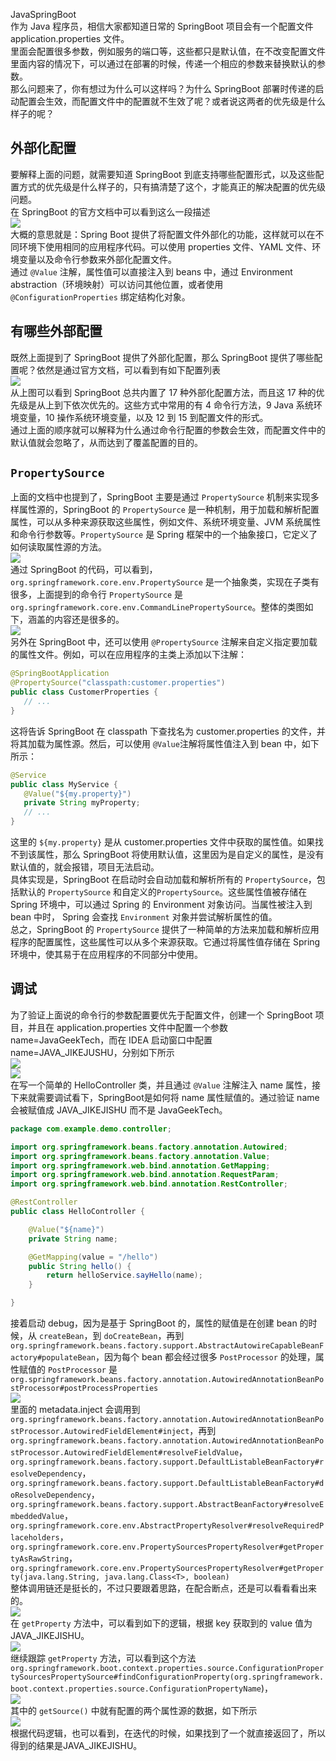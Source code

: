 JavaSpringBoot<br />作为 Java 程序员，相信大家都知道日常的 SpringBoot 项目会有一个配置文件 application.properties 文件。<br />里面会配置很多参数，例如服务的端口等，这些都只是默认值，在不改变配置文件里面内容的情况下，可以通过在部署的时候，传递一个相应的参数来替换默认的参数。<br />那么问题来了，你有想过为什么可以这样吗？为什么 SpringBoot 部署时传递的启动配置会生效，而配置文件中的配置就不生效了呢？或者说这两者的优先级是什么样子的呢？
<a name="edK26"></a>
## 外部化配置
要解释上面的问题，就需要知道 SpringBoot 到底支持哪些配置形式，以及这些配置方式的优先级是什么样子的，只有搞清楚了这个，才能真正的解决配置的优先级问题。<br />在 SpringBoot 的官方文档中可以看到这么一段描述<br />![](https://cdn.nlark.com/yuque/0/2023/png/396745/1679273531783-6f76220b-72fa-4b8a-b840-0ddc9caf7451.png#averageHue=%23efefef&clientId=ue88b9f5b-888e-4&from=paste&id=u202d5575&originHeight=152&originWidth=1080&originalType=url&ratio=2.5&rotation=0&showTitle=false&status=done&style=none&taskId=ue7fff721-e1cc-4d6d-8aac-0937288c67f&title=)<br />大概的意思就是：Spring Boot 提供了将配置文件外部化的功能，这样就可以在不同环境下使用相同的应用程序代码。可以使用 properties 文件、YAML 文件、环境变量以及命令行参数来外部化配置文件。<br />通过 `@Value` 注解，属性值可以直接注入到 beans 中，通过 Environment abstraction（环境映射）可以访问其他位置，或者使用 `@ConfigurationProperties` 绑定结构化对象。
<a name="v3wIA"></a>
## 有哪些外部配置
既然上面提到了 SpringBoot 提供了外部化配置，那么 SpringBoot 提供了哪些配置呢？依然是通过官方文档，可以看到有如下配置列表<br />![](https://cdn.nlark.com/yuque/0/2023/png/396745/1679273531708-e722752a-5803-4800-ac09-3ddeaedb7222.png#averageHue=%23f3f2f2&clientId=ue88b9f5b-888e-4&from=paste&id=ua17c383d&originHeight=485&originWidth=1080&originalType=url&ratio=2.5&rotation=0&showTitle=false&status=done&style=none&taskId=ueb280214-d288-46d4-b7bd-a47a889f188&title=)<br />从上图可以看到 SpringBoot 总共内置了 17 种外部化配置方法，而且这 17 种的优先级是从上到下依次优先的。这些方式中常用的有 4 命令行方法，9 Java 系统环境变量，10 操作系统环境变量，以及 12 到 15 到配置文件的形式。<br />通过上面的顺序就可以解释为什么通过命令行配置的参数会生效，而配置文件中的默认值就会忽略了，从而达到了覆盖配置的目的。
<a name="LjFxM"></a>
## `PropertySource`
上面的文档中也提到了，SpringBoot 主要是通过 `PropertySource` 机制来实现多样属性源的，SpringBoot 的 `PropertySource` 是一种机制，用于加载和解析配置属性，可以从多种来源获取这些属性，例如文件、系统环境变量、JVM 系统属性和命令行参数等。`PropertySource` 是 Spring 框架中的一个抽象接口，它定义了如何读取属性源的方法。<br />![](https://cdn.nlark.com/yuque/0/2023/png/396745/1679273531684-821737c7-86dd-4ff6-8f6c-45db20e392ea.png#averageHue=%23424037&clientId=ue88b9f5b-888e-4&from=paste&id=uf2edbe41&originHeight=368&originWidth=1080&originalType=url&ratio=2.5&rotation=0&showTitle=false&status=done&style=none&taskId=u7df30d4a-bf2c-4431-8f2b-0bce9d3a9df&title=)<br />通过 SpringBoot 的代码，可以看到，`org.springframework.core.env.PropertySource` 是一个抽象类，实现在子类有很多，上面提到的命令行 `PropertySource` 是 `org.springframework.core.env.CommandLinePropertySource`。整体的类图如下，涵盖的内容还是很多的。<br />![](https://cdn.nlark.com/yuque/0/2023/png/396745/1679273531711-b7859269-85e6-4a44-a7e3-17dd7b15e97c.png#averageHue=%232c2c2c&clientId=ue88b9f5b-888e-4&from=paste&id=u9d88d781&originHeight=377&originWidth=1080&originalType=url&ratio=2.5&rotation=0&showTitle=false&status=done&style=none&taskId=u3c48676a-cdf5-49df-9d50-0e5a149eb36&title=)<br />另外在 SpringBoot 中，还可以使用 `@PropertySource` 注解来自定义指定要加载的属性文件。例如，可以在应用程序的主类上添加以下注解：
```java
@SpringBootApplication
@PropertySource("classpath:customer.properties")
public class CustomerProperties {
   // ...
}
```
这将告诉 SpringBoot 在 classpath 下查找名为 customer.properties 的文件，并将其加载为属性源。然后，可以使用 `@Value`注解将属性值注入到 bean 中，如下所示：
```java
@Service
public class MyService {
   @Value("${my.property}")
   private String myProperty;
   // ...
}
```
这里的 `${my.property}` 是从 customer.properties 文件中获取的属性值。如果找不到该属性，那么 SpringBoot 将使用默认值，这里因为是自定义的属性，是没有默认值的，就会报错，项目无法启动。<br />具体实现是，SpringBoot 在启动时会自动加载和解析所有的 `PropertySource`，包括默认的 `PropertySource` 和自定义的`PropertySource`。这些属性值被存储在 Spring 环境中，可以通过 Spring 的 Environment 对象访问。当属性被注入到 bean 中时， Spring 会查找 `Environment` 对象并尝试解析属性的值。<br />总之，SpringBoot 的 `PropertySource` 提供了一种简单的方法来加载和解析应用程序的配置属性，这些属性可以从多个来源获取。它通过将属性值存储在 Spring 环境中，使其易于在应用程序的不同部分中使用。
<a name="AVcTI"></a>
## 调试
为了验证上面说的命令行的参数配置要优先于配置文件，创建一个 SpringBoot 项目，并且在 application.properties 文件中配置一个参数 name=JavaGeekTech，而在 IDEA 启动窗口中配置 name=JAVA_JIKEJUSHU，分别如下所示<br />![](https://cdn.nlark.com/yuque/0/2023/png/396745/1679273531742-27a19556-fe85-43b0-b49a-9b181375d0fa.png#averageHue=%23424140&clientId=ue88b9f5b-888e-4&from=paste&id=ud020d777&originHeight=323&originWidth=1080&originalType=url&ratio=2.5&rotation=0&showTitle=false&status=done&style=none&taskId=u6727543f-cc0c-43c7-87d8-455f9231fe1&title=)<br />![](https://cdn.nlark.com/yuque/0/2023/png/396745/1679273532358-caaab586-e892-4707-8f64-b44c9b5de67b.png#averageHue=%23303335&clientId=ue88b9f5b-888e-4&from=paste&id=u2947fd36&originHeight=518&originWidth=1080&originalType=url&ratio=2.5&rotation=0&showTitle=false&status=done&style=none&taskId=u1b4b71e3-6d39-44b2-b764-d4d3992b3e6&title=)<br />在写一个简单的 HelloController 类，并且通过 `@Value` 注解注入 name 属性，接下来就需要调试看下，SpringBoot是如何将 name 属性赋值的。通过验证 name 会被赋值成 JAVA_JIKEJISHU 而不是 JavaGeekTech。
```java
package com.example.demo.controller;

import org.springframework.beans.factory.annotation.Autowired;
import org.springframework.beans.factory.annotation.Value;
import org.springframework.web.bind.annotation.GetMapping;
import org.springframework.web.bind.annotation.RequestParam;
import org.springframework.web.bind.annotation.RestController;

@RestController
public class HelloController {

    @Value("${name}")
    private String name;

    @GetMapping(value = "/hello")
    public String hello() {
        return helloService.sayHello(name);
    }

}
```
接着启动 debug，因为是基于 SpringBoot 的，属性的赋值是在创建 bean 的时候，从 `createBean`，到 `doCreateBean`，再到 `org.springframework.beans.factory.support.AbstractAutowireCapableBeanFactory#populateBean`，因为每个 bean 都会经过很多 `PostProcessor` 的处理，属性赋值的 `PostProcessor` 是 `org.springframework.beans.factory.annotation.AutowiredAnnotationBeanPostProcessor#postProcessProperties`<br />![](https://cdn.nlark.com/yuque/0/2023/png/396745/1679273532424-7172b153-0c0a-4ed2-b086-2be2b1aaffa5.png#averageHue=%233b3a39&clientId=ue88b9f5b-888e-4&from=paste&id=ubc35ea20&originHeight=377&originWidth=1080&originalType=url&ratio=2.5&rotation=0&showTitle=false&status=done&style=none&taskId=u0941a065-c399-42d0-b8b3-671c96613fa&title=)<br />里面的 metadata.inject 会调用到 `org.springframework.beans.factory.annotation.AutowiredAnnotationBeanPostProcessor.AutowiredFieldElement#inject`，再到 `org.springframework.beans.factory.annotation.AutowiredAnnotationBeanPostProcessor.AutowiredFieldElement#resolveFieldValue`，<br />`org.springframework.beans.factory.support.DefaultListableBeanFactory#resolveDependency`，<br />`org.springframework.beans.factory.support.DefaultListableBeanFactory#doResolveDependency`，<br />`org.springframework.beans.factory.support.AbstractBeanFactory#resolveEmbeddedValue`，<br />`org.springframework.core.env.AbstractPropertyResolver#resolveRequiredPlaceholders`，<br />`org.springframework.core.env.PropertySourcesPropertyResolver#getPropertyAsRawString`，<br />`org.springframework.core.env.PropertySourcesPropertyResolver#getProperty(java.lang.String, java.lang.Class<T>, boolean)`<br />整体调用链还是挺长的，不过只要跟着思路，在配合断点，还是可以看看看出来的。<br />![](https://cdn.nlark.com/yuque/0/2023/png/396745/1679273532605-2387317c-5940-45b2-9413-4068e34ea340.png#averageHue=%23423d3d&clientId=ue88b9f5b-888e-4&from=paste&id=uaf445b9e&originHeight=284&originWidth=1080&originalType=url&ratio=2.5&rotation=0&showTitle=false&status=done&style=none&taskId=u31c8918b-b59a-45ef-8e3e-92a34f2ce1d&title=)<br />在 `getProperty` 方法中，可以看到如下的逻辑，根据 key 获取到的 value 值为JAVA_JIKEJISHU。<br />![](https://cdn.nlark.com/yuque/0/2023/png/396745/1679273532560-31c6474a-8098-4d61-8bef-1d4956e7fa94.png#averageHue=%233a3938&clientId=ue88b9f5b-888e-4&from=paste&id=u51ca2783&originHeight=338&originWidth=1080&originalType=url&ratio=2.5&rotation=0&showTitle=false&status=done&style=none&taskId=u48983352-c911-4106-bffe-78a06292db0&title=)<br />继续跟踪 `getProperty` 方法，可以看到这个方法 `org.springframework.boot.context.properties.source.ConfigurationPropertySourcesPropertySource#findConfigurationProperty(org.springframework.boot.context.properties.source.ConfigurationPropertyName`)，<br />![](https://cdn.nlark.com/yuque/0/2023/png/396745/1679273532508-22ee7378-1938-4959-8714-7a70e7379ea6.png#averageHue=%233f3e3e&clientId=ue88b9f5b-888e-4&from=paste&id=ueec161ca&originHeight=289&originWidth=1080&originalType=url&ratio=2.5&rotation=0&showTitle=false&status=done&style=none&taskId=u70e17c30-e18e-4ce2-a9f6-86824390d4d&title=)<br />其中的 `getSource()` 中就有配置的两个属性源的数据，如下所示<br />![](https://cdn.nlark.com/yuque/0/2023/png/396745/1679273532952-bf2ab1aa-7e02-4b84-9939-5a326ef936f2.png#averageHue=%23303335&clientId=ue88b9f5b-888e-4&from=paste&id=u0e0415d8&originHeight=604&originWidth=1080&originalType=url&ratio=2.5&rotation=0&showTitle=false&status=done&style=none&taskId=u8066177f-3d82-4303-b3ec-b9116befb95&title=)<br />根据代码逻辑，也可以看到，在迭代的时候，如果找到了一个就直接返回了，所以得到的结果是JAVA_JIKEJISHU。
